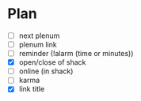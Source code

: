 # Plan

- [ ] next plenum
- [ ] plenum link
- [ ] reminder (!alarm (time or minutes))
- [x] open/close of shack
- [ ] online (in shack)
- [ ] karma
- [x] link title
